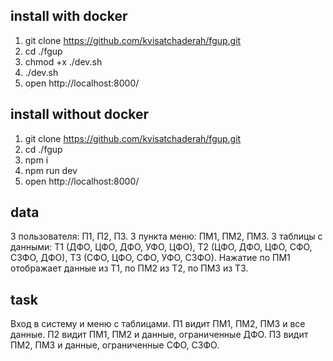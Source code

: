 <!-- TODO при смене пользователя - перекидывать на главную если страница недоступна -->
<!-- TODO енамс страницы -->

## install with docker

1. git clone https://github.com/kvisatchaderah/fgup.git
2. cd ./fgup
3. chmod +x ./dev.sh
4. ./dev.sh
5. open http://localhost:8000/

## install without docker

1. git clone https://github.com/kvisatchaderah/fgup.git
2. cd ./fgup
3. npm i
4. npm run dev
5. open http://localhost:8000/

## data

3 пользователя: П1, П2, П3.
3 пункта меню: ПМ1, ПМ2, ПМ3.
3 таблицы с данными: Т1 (ДФО, ЦФО, ДФО, УФО, ЦФО), Т2 (ЦФО, ДФО, ЦФО, СФО, СЗФО, ДФО), Т3 (СФО, ЦФО, СФО, УФО, СЗФО).
Нажатие по ПМ1 отображает данные из Т1, по ПМ2 из Т2, по ПМ3 из Т3.

## task

Вход в систему и меню с таблицами.
П1 видит ПМ1, ПМ2, ПМ3 и все данные.
П2 видит ПМ1, ПМ2 и данные, ограниченные ДФО.
П3 видит ПМ2, ПМ3 и данные, ограниченные СФО, СЗФО.
